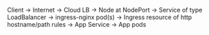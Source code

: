 Client -> Internet -> Cloud LB -> Node at NodePort -> Service of type LoadBalancer -> ingress-nginx pod(s) -> Ingress resource of http hostname/path rules -> App Service -> App pods

